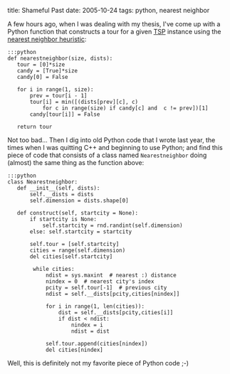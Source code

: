title: Shameful Past
date: 2005-10-24
tags: python, nearest neighbor

A few hours ago, when I was dealing with my thesis, I've come up with a Python function that constructs a tour for a given [TSP](http://www.tsp.gatech.edu/) instance using the [nearest neighbor heuristic](http://en.wikipedia.org/wiki/Nearest_neighbour_algorithm):

    :::python
    def nearestneighbor(size, dists):
       tour = [0]*size
       candy = [True]*size
       candy[0] = False

       for i in range(1, size):
           prev = tour[i - 1]
           tour[i] = min([(dists[prev][c], c)
               for c in range(size) if candy[c] and  c != prev])[1]
           candy[tour[i]] = False

       return tour

Not too bad...
Then I dig into old Python code that I wrote last year, the times when I was quitting C++ and beginning to use Python; and find this piece of code that consists of a class named `Nearestneighbor` doing (almost) the same thing as the function above:

    :::python
    class Nearestneighbor:
       def __init__(self, dists):
           self.__dists = dists
           self.dimension = dists.shape[0]

       def construct(self, startcity = None):
           if startcity is None:
               self.startcity = rnd.randint(self.dimension)
           else: self.startcity = startcity

           self.tour = [self.startcity]
           cities = range(self.dimension)
           del cities[self.startcity]

            while cities:
                ndist = sys.maxint  # nearest :) distance
                nindex = 0  # nearest city's index
                pcity = self.tour[-1]  # previous city
                ndist = self.__dists[pcity,cities[nindex]]

                for i in range(1, len(cities)):
                    dist = self.__dists[pcity,cities[i]]
                    if dist < ndist:
                        nindex = i
                        ndist = dist

                self.tour.append(cities[nindex])
                del cities[nindex]

Well, this is definitely not my favorite piece of Python code ;-)
